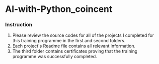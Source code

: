 # AI-with-Python_coincent
### Instruction
1. Please review the source codes for all of the projects I completed for this training programme in the first and second folders.
2. Each project's Readme file contains all relevant information.
3. The third folder contains certificates proving that the training programme was successfully completed.
